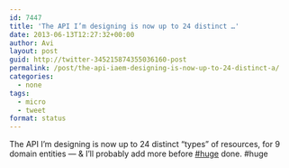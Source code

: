 ```yaml
---
id: 7447
title: 'The API I’m designing is now up to 24 distinct …'
date: 2013-06-13T12:27:32+00:00
author: Avi
layout: post
guid: http://twitter-345215874355036160-post
permalink: /post/the-api-iaem-designing-is-now-up-to-24-distinct-a/
categories:
  - none
tags:
  - micro
  - tweet
format: status
---
```

The API I’m designing is now up to 24 distinct “types” of resources, for 9 domain entities — & I’ll probably add more before [#huge](http://twitter.com/search?q=%23huge) done. #huge